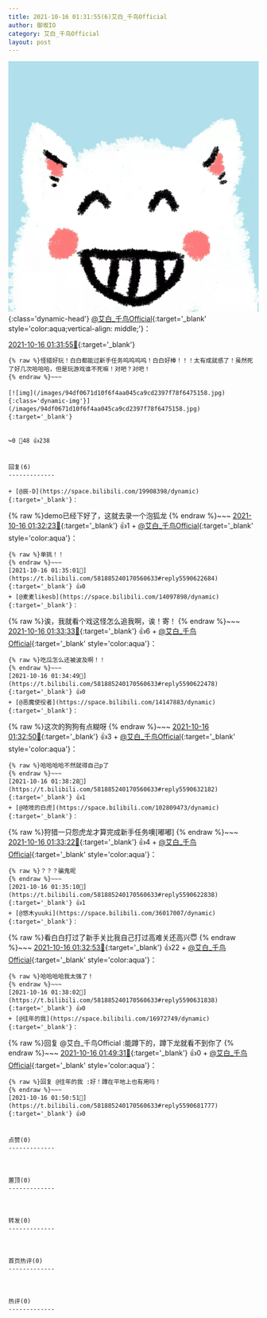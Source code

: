 ```yaml
---
title: 2021-10-16 01:31:55(6)艾白_千鸟Official
author: 御坂IO
category: 艾白_千鸟Official
layout: post
---
```


![img](/images/9ae8b9445fd0665cc014d9080156a45271be73c6.jpg){:class='dynamic-head'}
[@艾白_千鸟Official](https://space.bilibili.com/334537711/dynamic){:target='_blank' style='color:aqua;vertical-align: middle;'}：

[2021-10-16 01:31:55🔗](https://t.bilibili.com/581885240170560633){:target='_blank'}

~~~
{% raw %}怪猎好玩！白白都能过新手任务呜呜呜呜！白白好棒！！！太有成就感了！虽然死了好几次哈哈哈，但是玩游戏谁不死嘛！对吧？对吧！
{% endraw %}~~~

[![img](/images/94df0671d10f6f4aa045ca9cd2397f78f6475158.jpg){:class='dynamic-img'}](/images/94df0671d10f6f4aa045ca9cd2397f78f6475158.jpg){:target='_blank'}


↪️0 💬48 👍238


回复(6)
-------------

+ [@辰-D](https://space.bilibili.com/19908398/dynamic){:target='_blank'}：
~~~
{% raw %}demo已经下好了，这就去录一个泡狐龙
{% endraw %}~~~
[2021-10-16 01:32:23🔗](https://t.bilibili.com/581885240170560633#reply5590616815){:target='_blank'} 👍1
    + [@艾白_千鸟Official](https://space.bilibili.com/334537711/dynamic){:target='_blank' style='color:aqua'}：
~~~
{% raw %}单挑！！
{% endraw %}~~~
[2021-10-16 01:35:01🔗](https://t.bilibili.com/581885240170560633#reply5590622684){:target='_blank'} 👍0
+ [@麦麦likesb](https://space.bilibili.com/14097898/dynamic){:target='_blank'}：
~~~
{% raw %}诶，我就看个戏这怪怎么追我啊，诶！寄！
{% endraw %}~~~
[2021-10-16 01:33:33🔗](https://t.bilibili.com/581885240170560633#reply5590617825){:target='_blank'} 👍6
    + [@艾白_千鸟Official](https://space.bilibili.com/334537711/dynamic){:target='_blank' style='color:aqua'}：
~~~
{% raw %}吃瓜怎么还被波及啊！！
{% endraw %}~~~
[2021-10-16 01:34:49🔗](https://t.bilibili.com/581885240170560633#reply5590622478){:target='_blank'} 👍0
+ [@恶魔使役者](https://space.bilibili.com/14147883/dynamic){:target='_blank'}：
~~~
{% raw %}这次的狗狗有点糊呀
{% endraw %}~~~
[2021-10-16 01:32:50🔗](https://t.bilibili.com/581885240170560633#reply5590620617){:target='_blank'} 👍3
    + [@艾白_千鸟Official](https://space.bilibili.com/334537711/dynamic){:target='_blank' style='color:aqua'}：
~~~
{% raw %}哈哈哈哈不然就得自己p了
{% endraw %}~~~
[2021-10-16 01:38:28🔗](https://t.bilibili.com/581885240170560633#reply5590632182){:target='_blank'} 👍1
+ [@吱吱的白虎](https://space.bilibili.com/102809473/dynamic){:target='_blank'}：
~~~
{% raw %}狩猎一只怨虎龙才算完成新手任务噢[嘟嘟]
{% endraw %}~~~
[2021-10-16 01:33:22🔗](https://t.bilibili.com/581885240170560633#reply5590621112){:target='_blank'} 👍4
    + [@艾白_千鸟Official](https://space.bilibili.com/334537711/dynamic){:target='_blank' style='color:aqua'}：
~~~
{% raw %}？？？骗鬼呢
{% endraw %}~~~
[2021-10-16 01:35:10🔗](https://t.bilibili.com/581885240170560633#reply5590622838){:target='_blank'} 👍1
+ [@悠木yuuki](https://space.bilibili.com/36017007/dynamic){:target='_blank'}：
~~~
{% raw %}看白白打过了新手关比我自己打过高难关还高兴😇
{% endraw %}~~~
[2021-10-16 01:32:53🔗](https://t.bilibili.com/581885240170560633#reply5590625584){:target='_blank'} 👍22
    + [@艾白_千鸟Official](https://space.bilibili.com/334537711/dynamic){:target='_blank' style='color:aqua'}：
~~~
{% raw %}哈哈哈哈我太强了！
{% endraw %}~~~
[2021-10-16 01:38:02🔗](https://t.bilibili.com/581885240170560633#reply5590631838){:target='_blank'} 👍0
+ [@往年的我](https://space.bilibili.com/16972749/dynamic){:target='_blank'}：
~~~
{% raw %}回复 @艾白_千鸟Official :能蹲下的，蹲下龙就看不到你了
{% endraw %}~~~
[2021-10-16 01:49:31🔗](https://t.bilibili.com/581885240170560633#reply5590676694){:target='_blank'} 👍0
    + [@艾白_千鸟Official](https://space.bilibili.com/334537711/dynamic){:target='_blank' style='color:aqua'}：
~~~
{% raw %}回复 @往年的我 :好！蹲在平地上也有用吗！
{% endraw %}~~~
[2021-10-16 01:50:51🔗](https://t.bilibili.com/581885240170560633#reply5590681777){:target='_blank'} 👍0


点赞(0)
-------------



置顶(0)
-------------



转发(0)
-------------



首页热评(0)
-------------



热评(0)
-------------



